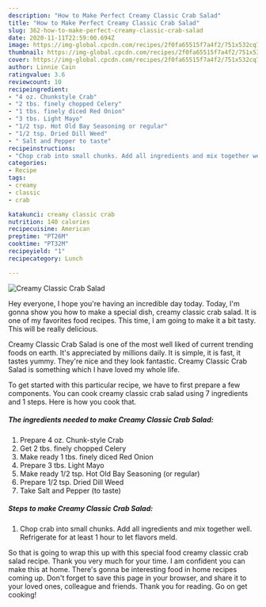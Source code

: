 ```yaml
---
description: "How to Make Perfect Creamy Classic Crab Salad"
title: "How to Make Perfect Creamy Classic Crab Salad"
slug: 362-how-to-make-perfect-creamy-classic-crab-salad
date: 2020-11-11T22:59:00.694Z
image: https://img-global.cpcdn.com/recipes/2f0fa65515f7a4f2/751x532cq70/creamy-classic-crab-salad-recipe-main-photo.jpg
thumbnail: https://img-global.cpcdn.com/recipes/2f0fa65515f7a4f2/751x532cq70/creamy-classic-crab-salad-recipe-main-photo.jpg
cover: https://img-global.cpcdn.com/recipes/2f0fa65515f7a4f2/751x532cq70/creamy-classic-crab-salad-recipe-main-photo.jpg
author: Linnie Cain
ratingvalue: 3.6
reviewcount: 10
recipeingredient:
- "4 oz. Chunkstyle Crab"
- "2 tbs. finely chopped Celery"
- "1 tbs. finely diced Red Onion"
- "3 tbs. Light Mayo"
- "1/2 tsp. Hot Old Bay Seasoning or regular"
- "1/2 tsp. Dried Dill Weed"
- " Salt and Pepper to taste"
recipeinstructions:
- "Chop crab into small chunks. Add all ingredients and mix together well. Refrigerate for at least 1 hour to let flavors meld."
categories:
- Recipe
tags:
- creamy
- classic
- crab

katakunci: creamy classic crab 
nutrition: 140 calories
recipecuisine: American
preptime: "PT26M"
cooktime: "PT32M"
recipeyield: "1"
recipecategory: Lunch

---
```



![Creamy Classic Crab Salad](https://img-global.cpcdn.com/recipes/2f0fa65515f7a4f2/751x532cq70/creamy-classic-crab-salad-recipe-main-photo.jpg)

Hey everyone, I hope you're having an incredible day today. Today, I'm gonna show you how to make a special dish, creamy classic crab salad. It is one of my favorites food recipes. This time, I am going to make it a bit tasty. This will be really delicious.



Creamy Classic Crab Salad is one of the most well liked of current trending foods on earth. It's appreciated by millions daily. It is simple, it is fast, it tastes yummy. They're nice and they look fantastic. Creamy Classic Crab Salad is something which I have loved my whole life.


To get started with this particular recipe, we have to first prepare a few components. You can cook creamy classic crab salad using 7 ingredients and 1 steps. Here is how you cook that.

<!--inarticleads1-->

##### The ingredients needed to make Creamy Classic Crab Salad:

1. Prepare 4 oz. Chunk-style Crab
1. Get 2 tbs. finely chopped Celery
1. Make ready 1 tbs. finely diced Red Onion
1. Prepare 3 tbs. Light Mayo
1. Make ready 1/2 tsp. Hot Old Bay Seasoning (or regular)
1. Prepare 1/2 tsp. Dried Dill Weed
1. Take  Salt and Pepper (to taste)




<!--inarticleads2-->

##### Steps to make Creamy Classic Crab Salad:

1. Chop crab into small chunks. Add all ingredients and mix together well. Refrigerate for at least 1 hour to let flavors meld.




So that is going to wrap this up with this special food creamy classic crab salad recipe. Thank you very much for your time. I am confident you can make this at home. There's gonna be interesting food in home recipes coming up. Don't forget to save this page in your browser, and share it to your loved ones, colleague and friends. Thank you for reading. Go on get cooking!
